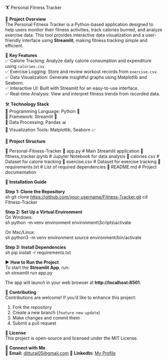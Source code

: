 🏋️ Personal Fitness Tracker  

 📌 **Project Overview**  
The Personal Fitness Tracker is a Python-based application designed to help users monitor their fitness activities, track calories burned, and analyze exercise data. This tool provides interactive data visualization and a user-friendly interface using **Streamlit**, making fitness tracking simple and efficient.  

🚀 **Key Features**  
✅ Calorie Tracking: Analyze daily calorie consumption and expenditure using `calories.csv`.  
✅ Exercise Logging: Store and review workout records from `exercise.csv`.  
✅ Data Visualization: Generate insightful graphs using Matplotlib and Seaborn.  
✅ Interactive UI: Built with Streamlit for an easy-to-use interface.  
✅ Real-time Analysis: View and interpret fitness trends from recorded data.  

🛠️ **Technology Stack**  
🔹 Programming Language: Python 🐍  
🔹 Framework: Streamlit 🎨  
🔹 Data Processing: Pandas 📊  
🔹 Visualization Tools: Matplotlib, Seaborn 📈  

📂 **Project Structure**  

📁 Personal-Fitness-Tracker
 📄 app.py                 # Main Streamlit application
 📄 fitness_tracker.ipynb   # Jupyter Notebook for data analysis
 📄 calories.csv            # Dataset for calorie tracking
 📄 exercise.csv            # Dataset for exercise tracking
 📄 requirements.txt        # List of required dependencies
 📄 README.md               # Project documentation

🔧 **Installation Guide**  

 **Step 1: Clone the Repository**  
sh
git clone https://github.com/your-username/Fitness-Tracker.git
cd Fitness-Tracker

 **Step 2: Set Up a Virtual Environment**  
 On Windows:  
sh
python -m venv environment
environment\Scripts\activate

 On Mac/Linux:  
sh
python3 -m venv environment
source environment/bin/activate

**Step 3: Install Dependencies**  
sh
pip install -r requirements.txt

▶️ **How to Run the Project**  
To start the **Streamlit App**, run:  
sh
streamlit run app.py

The app will launch in your web browser at **http://localhost:8501**.

🙌 **Contributing**  
Contributions are welcome! If you’d like to enhance this project:  
1. Fork the repository  
2. Create a new branch (`feature-new-update`)  
3. Make changes and commit them  
4. Submit a pull request

📝 **License**  
This project is open-source and licensed under the MIT License.  

 🔗 **Connect with Me**  
📧 **Email:** ditturaj05@gmail.com
🔗 **LinkedIn:** [My Profile](www.linkedin.com/in/divya-rajendran-5a1396296)  

